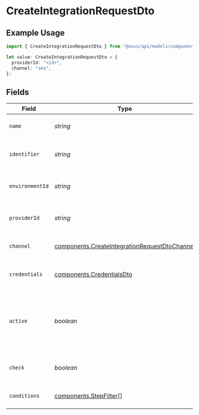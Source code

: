 # CreateIntegrationRequestDto

## Example Usage

```typescript
import { CreateIntegrationRequestDto } from "@novu/api/models/components";

let value: CreateIntegrationRequestDto = {
  providerId: "<id>",
  channel: "sms",
};
```

## Fields

| Field                                                                                                          | Type                                                                                                           | Required                                                                                                       | Description                                                                                                    |
| -------------------------------------------------------------------------------------------------------------- | -------------------------------------------------------------------------------------------------------------- | -------------------------------------------------------------------------------------------------------------- | -------------------------------------------------------------------------------------------------------------- |
| `name`                                                                                                         | *string*                                                                                                       | :heavy_minus_sign:                                                                                             | The name of the integration                                                                                    |
| `identifier`                                                                                                   | *string*                                                                                                       | :heavy_minus_sign:                                                                                             | The unique identifier for the integration                                                                      |
| `environmentId`                                                                                                | *string*                                                                                                       | :heavy_minus_sign:                                                                                             | The ID of the associated environment                                                                           |
| `providerId`                                                                                                   | *string*                                                                                                       | :heavy_check_mark:                                                                                             | The provider ID for the integration                                                                            |
| `channel`                                                                                                      | [components.CreateIntegrationRequestDtoChannel](../../models/components/createintegrationrequestdtochannel.md) | :heavy_check_mark:                                                                                             | The channel type for the integration                                                                           |
| `credentials`                                                                                                  | [components.CredentialsDto](../../models/components/credentialsdto.md)                                         | :heavy_minus_sign:                                                                                             | The credentials for the integration                                                                            |
| `active`                                                                                                       | *boolean*                                                                                                      | :heavy_minus_sign:                                                                                             | If the integration is active, the validation on the credentials field will run                                 |
| `check`                                                                                                        | *boolean*                                                                                                      | :heavy_minus_sign:                                                                                             | Flag to check the integration status                                                                           |
| `conditions`                                                                                                   | [components.StepFilter](../../models/components/stepfilter.md)[]                                               | :heavy_minus_sign:                                                                                             | Conditions for the integration                                                                                 |